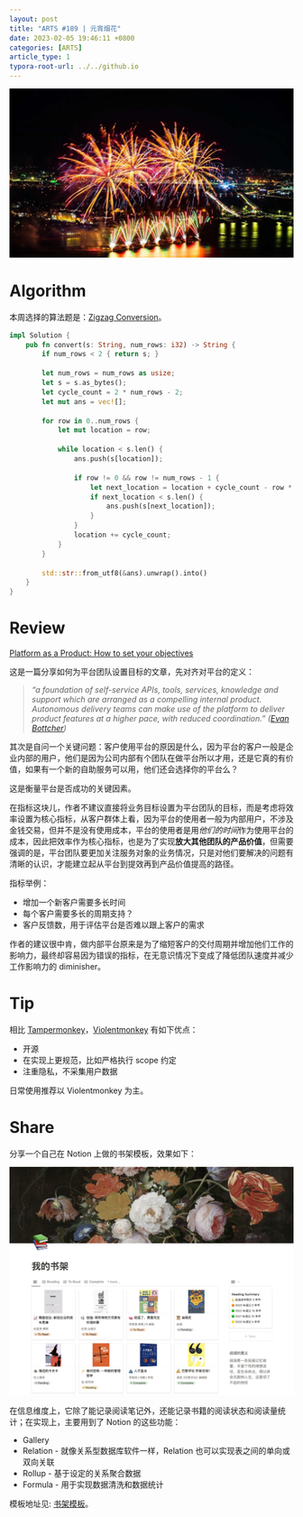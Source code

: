 ```yaml
---
layout: post
title: "ARTS #189 | 元宵烟花"
date: 2023-02-05 19:46:11 +0800
categories: [ARTS]
article_type: 1
typora-root-url: ../../github.io
---
```


![](/assets/img/189-2.jpg)

# Algorithm

本周选择的算法题是：[Zigzag Conversion](https://leetcode.com/problems/zigzag-conversion/)。

```rust
impl Solution {
    pub fn convert(s: String, num_rows: i32) -> String {
        if num_rows < 2 { return s; }
        
        let num_rows = num_rows as usize;
        let s = s.as_bytes();
        let cycle_count = 2 * num_rows - 2;
        let mut ans = vec![];

        for row in 0..num_rows {
            let mut location = row;

            while location < s.len() {
                ans.push(s[location]);
    
                if row != 0 && row != num_rows - 1 {
                    let next_location = location + cycle_count - row * 2;
                    if next_location < s.len() {
                        ans.push(s[next_location]);
                    }
                }
                location += cycle_count;
            }
        }

        std::str::from_utf8(&ans).unwrap().into()
    }
}
```

# Review

[Platform as a Product: How to set your objectives](https://medium.com/@simonecasciaroli/platform-as-a-product-how-to-set-your-objectives-ee798e65a7f0)

这是一篇分享如何为平台团队设置目标的文章，先对齐对平台的定义：

> *“a foundation of self-service APIs, tools, services, knowledge and support which are arranged as a compelling internal product. Autonomous delivery teams can make use of the platform to deliver product features at a higher pace, with reduced coordination.” (*[*Evan Bottcher*](https://martinfowler.com/articles/talk-about-platforms.html)*)*

其次是自问一个关键问题：客户使用平台的原因是什么，因为平台的客户一般是企业内部的用户，他们是因为公司内部有个团队在做平台所以才用，还是它真的有价值，如果有一个新的自助服务可以用，他们还会选择你的平台么？

这是衡量平台是否成功的关键因素。

在指标这块儿，作者不建议直接将业务目标设置为平台团队的目标，而是考虑将效率设置为核心指标，从客户群体上看，因为平台的使用者一般为内部用户，不涉及金钱交易，但并不是没有使用成本，平台的使用者是用*他们的时间*作为使用平台的成本，因此把效率作为核心指标，也是为了实现**放大其他团队的产品价值**，但需要强调的是，平台团队要更加关注服务对象的业务情况，只是对他们要解决的问题有清晰的认识，才能建立起从平台到提效再到产品价值提高的路径。

指标举例：

- 增加一个新客户需要多长时间
- 每个客户需要多长的周期支持？
- 客户反馈数，用于评估平台是否难以跟上客户的需求

作者的建议很中肯，做内部平台原来是为了缩短客户的交付周期并增加他们工作的影响力，最终却容易因为错误的指标，在无意识情况下变成了降低团队速度并减少工作影响力的 diminisher。

# Tip

相比 [Tampermonkey](https://www.tampermonkey.net/)，[Violentmonkey](https://violentmonkey.github.io/) 有如下优点：

- 开源
- 在实现上更规范，比如严格执行 scope 约定
- 注重隐私，不采集用户数据

日常使用推荐以 Violentmonkey 为主。

# Share

分享一个自己在 Notion 上做的书架模板，效果如下：

![](/assets/img/189-1.jpg)

在信息维度上，它除了能记录阅读笔记外，还能记录书籍的阅读状态和阅读量统计；在实现上，主要用到了 Notion 的这些功能：

- Gallery
- Relation - 就像关系型数据库软件一样，Relation 也可以实现表之间的单向或双向关联
- Rollup - 基于设定的关系聚合数据
- Formula - 用于实现数据清洗和数据统计

模板地址见: [书架模板](https://www.notion.so/bannings/f26844fae68e40ea8f1411515948bd96)。
